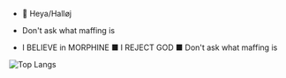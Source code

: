 - 👋 Heya/Halløj

- Don't ask what maffing is

- I BELIEVE in MORPHINE ■ I REJECT GOD ■ Don't ask what maffing is

![Top Langs](https://github-readme-stats.vercel.app/api/top-langs/?username=masahjor&theme=tokyonight)

<!---
Masahjor/Masahjor is a ✨ special ✨ repository because its `README.md` (this file) appears on your GitHub profile.
You can click the Preview link to take a look at your changes.
--->
